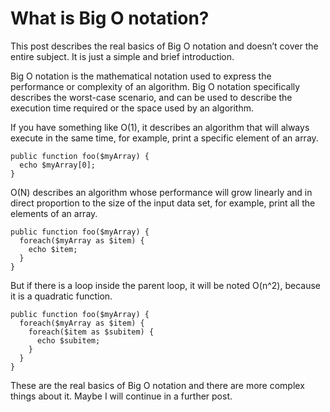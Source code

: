 # What is Big O notation?

This post describes the real basics of Big O notation and doesn’t cover the entire subject. It is just a simple and brief introduction.

Big O notation is the mathematical notation used to express the performance or complexity of an algorithm. Big O notation specifically describes the worst-case scenario, and can be used to describe the execution time required or the space used by an algorithm. 

If you have something like O(1), it describes an algorithm that will always execute in the same time, for example, print a specific element of an array. 
    
    
    public function foo($myArray) {
      echo $myArray[0];
    } 

O(N) describes an algorithm whose performance will grow linearly and in direct proportion to the size of the input data set, for example, print all the elements of an array. 
    
    
    public function foo($myArray) {
      foreach($myArray as $item) {
        echo $item;
      } 
    }

But if there is a loop inside the parent loop, it will be noted O(n^2), because it is a quadratic function. 
    
    
    public function foo($myArray) {
      foreach($myArray as $item) {
        foreach($item as $subitem) {
          echo $subitem;
        }
      }
    } 

These are the real basics of Big O notation and there are more complex things about it. Maybe I will continue in a further post. 

